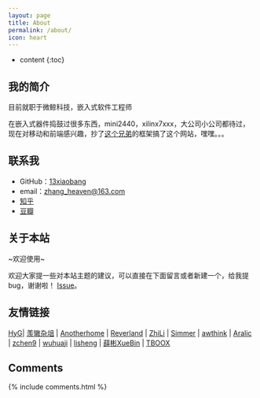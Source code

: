 ```yaml
---
layout: page
title: About
permalink: /about/
icon: heart
---
```


* content
{:toc}

## 我的简介

目前就职于微鲸科技，嵌入式软件工程师

在嵌入式器件捣鼓过很多东西，mini2440，xilinx7xxx，大公司小公司都待过，现在对移动和前端感兴趣，抄了[这个兄弟](https://gaohaoyang.github.io/)的框架搞了这个网站，嘿嘿。。。


## 联系我

* GitHub：[13xiaobang](https://github.com/13xiaobang)
* email：zhang_heaven@163.com
* [知乎](https://www.zhihu.com/people/frankzhang87)
* [豆瓣](https://www.douban.com/people/45094943/)


## 关于本站

~欢迎使用~

欢迎大家提一些对本站主题的建议，可以直接在下面留言或者新建一个，给我提bug，谢谢啦！ [Issue](https://github.com/13xiaobang/13xiaobang.github.io/issues)。


## 友情链接
[HyG](https://gaohaoyang.github.io/)\|
[羡辙杂俎](http://zhangwenli.com/blog) \| [Anotherhome](https://www.anotherhome.net) \| [Reverland](http://reverland.org/) \| [ZhiLi](http://lizhipower.github.io/) \| [Simmer](http://simmer-jun.github.io/) \| [awthink](http://awthink.net/) \| [Aralic](http://aralic.github.io/) \| [zchen9](http://www.chen9.info/) \| [wuhuaji](http://wuhuaji.me/) \| [lisheng](http://www.lishengcn.cn/) \| [薛彬XueBin](http://axuebin.com/blog/) \| [TBOOX](http://www.tboox.org/cn/) 

## Comments

{% include comments.html %}
